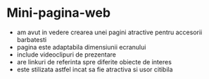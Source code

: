 # Mini-pagina-web

- am avut in vedere crearea unei pagini atractive pentru accesorii barbatesti
- pagina este adaptabila dimensiunii ecranului
- include videoclipuri de prezentare
- are linkuri de referinta spre diferite obiecte de interes
- este stilizata astfel incat sa fie atractiva si usor citibila
